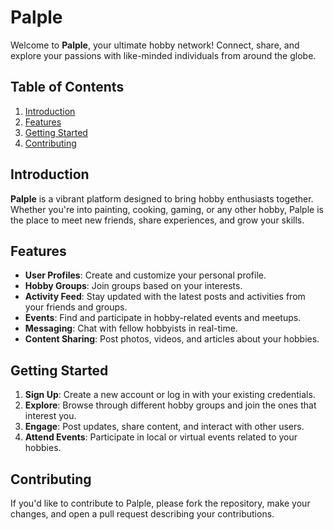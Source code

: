 # Palple

Welcome to **Palple**, your ultimate hobby network! Connect, share, and explore your passions with like-minded individuals from around the globe.

## Table of Contents

1. [Introduction](#introduction)
2. [Features](#features)
3. [Getting Started](#getting-started)
4. [Contributing](#contributing)

## Introduction

**Palple** is a vibrant platform designed to bring hobby enthusiasts together. Whether you're into painting, cooking, gaming, or any other hobby, Palple is the place to meet new friends, share experiences, and grow your skills.

## Features

- **User Profiles**: Create and customize your personal profile.
- **Hobby Groups**: Join groups based on your interests.
- **Activity Feed**: Stay updated with the latest posts and activities from your friends and groups.
- **Events**: Find and participate in hobby-related events and meetups.
- **Messaging**: Chat with fellow hobbyists in real-time.
- **Content Sharing**: Post photos, videos, and articles about your hobbies.

## Getting Started

1. **Sign Up**: Create a new account or log in with your existing credentials.
2. **Explore**: Browse through different hobby groups and join the ones that interest you.
3. **Engage**: Post updates, share content, and interact with other users.
4. **Attend Events**: Participate in local or virtual events related to your hobbies.

## Contributing

If you'd like to contribute to Palple, please fork the repository, make your changes, and open a pull request describing your contributions.

